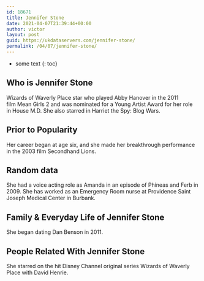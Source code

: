 ```yaml
---
id: 18671
title: Jennifer Stone
date: 2021-04-07T21:39:44+00:00
author: victor
layout: post
guid: https://ukdataservers.com/jennifer-stone/
permalink: /04/07/jennifer-stone/
---
```


* some text
{: toc}


## Who is Jennifer Stone



Wizards of Waverly Place star who played Abby Hanover in the 2011 film Mean Girls 2 and was nominated for a Young Artist Award for her role in House M.D. She also starred in Harriet the Spy: Blog Wars. 

                
                
                
## Prior to Popularity



Her career began at age six, and she made her breakthrough performance in the 2003 film Secondhand Lions. 

                
                
                
## Random data



She had a voice acting role as Amanda in an episode of Phineas and Ferb in 2009. She has worked as an Emergency Room nurse at Providence Saint Joseph Medical Center in Burbank.

                
                
                
## Family & Everyday Life of Jennifer Stone



She began dating Dan Benson in 2011.

                
                
                
## People Related With Jennifer Stone



She starred on the hit Disney Channel original series Wizards of Waverly Place with David Henrie.

                
              
            
          
          
          